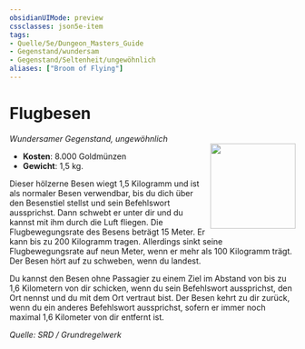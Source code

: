 ```yaml
---
obsidianUIMode: preview
cssclasses: json5e-item
tags:
- Quelle/5e/Dungeon_Masters_Guide
- Gegenstand/wundersam
- Gegenstand/Seltenheit/ungewöhnlich
aliases: ["Broom of Flying"]
---
```

# Flugbesen
*Wundersamer Gegenstand, ungewöhnlich*  
<img src="Gegenstände/Fliegender-Besen.webp" align="right" width="150">

- **Kosten**: 8.000 Goldmünzen
- **Gewicht**: 1,5 kg.

Dieser hölzerne Besen wiegt 1,5 Kilogramm und ist als normaler Besen verwendbar, bis du dich über den Besenstiel stellst und sein Befehlswort aussprichst. Dann schwebt er unter dir und du kannst mit ihm durch die Luft fliegen. Die Flugbewegungsrate des Besens beträgt 15 Meter. Er kann bis zu 200 Kilogramm tragen. Allerdings sinkt seine Flugbewegungsrate auf neun Meter, wenn er mehr als 100 Kilogramm trägt. Der Besen hört auf zu schweben, wenn du landest.

Du kannst den Besen ohne Passagier zu einem Ziel im Abstand von bis zu 1,6 Kilometern von dir schicken, wenn du sein Befehlswort aussprichst, den Ort nennst und du mit dem Ort vertraut bist. Der Besen kehrt zu dir zurück, wenn du ein anderes Befehlswort aussprichst, sofern er immer noch maximal 1,6 Kilometer von dir entfernt ist.

*Quelle: SRD / Grundregelwerk*